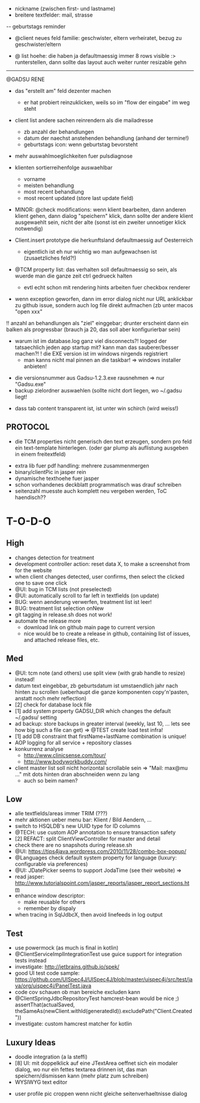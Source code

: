 


- nickname (zwischen first- und lastname)
- breitere textfelder: mail, strasse

-- geburtstags reminder
- @client neues feld familie: geschwister, eltern verheiratet, bezug zu geschwister/eltern

* @ list hoehe: die haben ja defaultmaessig immer 8 rows visible :> runterstellen, dann sollte das layout auch weiter runter resizable gehn

------------------------------------------------------------

@GADSU RENE

- das "erstellt am" feld dezenter machen
	* er hat probiert reinzuklicken, weils so im "flow der eingabe" im weg steht
- client list andere sachen reinrendern als die mailadresse
	* zb anzahl der behandlungen
	* datum der naechst anstehenden behandlung (anhand der termine!)
	* geburtstags icon: wenn geburtstag bevorsteht
- mehr auswahlmoeglichkeiten fuer pulsdiagnose
- klienten sortierreihenfolge auswaehlbar
	* vorname
	* meisten behandlung
	* most recent behandlung
	* most recent updated (store last update field)
- MINOR: @check modifications: wenn klient bearbeiten, dann anderen klient gehen, dann dialog "speichern" klick, dann sollte der andere klient ausgewaehlt sein, nicht der alte (sonst ist ein zweiter unnoetiger klick notwendig)
- Client.insert prototype die herkunftsland defaultmaessig auf Oesterreich
	* eigentlich ist eh nur wichtig wo man aufgewachsen ist (zusaetzliches feld?!)

- @TCM property list: das verhalten soll defaultmaessig so sein, als wuerde man die ganze zeit ctrl gedrueck halten
	- evtl echt schon mit rendering hints arbeiten fuer checkbox renderer
- wenn exception geworfen, dann im error dialog nicht nur URL anklickbar zu github issue, sondern auch log file direkt aufmachen (zb unter macos "open xxx"

!! anzahl an behandlungen als "ziel" einggebar; drunter erscheint dann ein balken als progressbar (brauch ja 20, das soll aber konfigurierbar sein)

- warum ist im database.log ganz viel disconnects?! logged der tatsaechlich jeden app startup mit? kann man das sauberer/besser machen?!
! die EXE version ist im windows nirgends registriert
	* man kanns nicht mal pinnen an die taskbar!
	=> windows installer anbieten!
* die versionsnummer aus Gadsu-1.2.3.exe rausnehmen => nur "Gadsu.exe"
* backup zielordner auswaehlen (sollte nicht dort liegen, wo ~/.gadsu liegt!
- dass tab content transparent ist, ist unter win schirch (wird weiss!)

PROTOCOL
------------------------------------------------------------
* die TCM properties nicht generisch den text erzeugen, sondern pro feld ein text-template hinterlegen. (oder gar plump als auflistung ausgeben in einem freitextfeld)
- extra lib fuer pdf handling: mehrere zusammenmergen
- binary/clientPic in jasper rein
- dynamische texthoehe fuer jasper
- schon vorhandenes deckblatt programmatisch was drauf schreiben
- seitenzahl muesste auch komplett neu vergeben werden, ToC haendisch??
 
 
T-O-D-O
============================================================

High
------------------------------------------------------------
* changes detection for treatment
* development controller action: reset data X, to make a screenshot from for the website
* when client changes detected, user confirms, then select the clicked one to save one click
* @UI: bug in TCM lists (not preselected)
* @UI: automatically scroll to far left in textfields (on update)
* BUG: wenn aenderung verwerfen, treatment list ist leer!
* BUG: treatment list selection onNew
* git tagging in release.sh does not work!
* automate the release more
  * download link on github main page to current version
  * nice would be to create a release in github, containing list of issues, and attached release files, etc.

Med
------------------------------------------------------------
* @UI: tcm note (and others) use split view (with grab handle to resize) instead!
* datum text eingebbar, zb geburtsdatum ist umstaendlich jahr nach hinten zu scrollen (ueberhaupt die ganze komponenten copy'n'pasten, anstatt noch mehr reflection)
* [2] check for database lock file
* [1] add system property GADSU_DIR which changes the default ~/.gadsu/ setting
* ad backup: store backups in greater interval (weekly, last 10, ... lets see how big such a file can get) => @TEST create load test infra!
* [1] add DB constraint that firstName+lastName combination is unique!
* AOP logging for all service + repository classes
* konkurrenz analyse
  * http://www.clinicsense.com/tour/
  * http://www.bodyworkbuddy.com/
* client master list soll nicht horizontal scrollable sein => "Mail: max@mu ..." mit dots hinten dran abschneiden wenn zu lang
   - auch so beim namen?

Low
------------------------------------------------------------
* alle textfields/areas immer TRIM (???)
* mehr aktionen ueber menu bar: Klient / Bild Aendern, ...
* switch to HSQLDB's new UUID type for ID columns
* @TECH: use custom AOP annotation to ensure transaction safety
* [2] REFACT: split ClientViewController for master and detail
* check there are no snapshots during release.sh
* @UI: https://tips4java.wordpress.com/2010/11/28/combo-box-popup/
* @Languages check default system property for language (luxury: configurable via preferences)
* @UI: JDatePicker seems to support JodaTime (see their website) => 
* read jasper: http://www.tutorialspoint.com/jasper_reports/jasper_report_sections.htm
* enhance window descriptor:
  * make reusable for others
  * remember by dispaly
* when tracing in SqlJdbcX, then avoid linefeeds in log output

Test
------------------------------------------------------------
* use powermock (as much is final in kotlin)
* @ClientServiceImplIntegrationTest use guice support for integration tests instead
* investigate: http://jetbrains.github.io/spek/
* good UI test code sample: https://github.com/UISpec4J/UISpec4J/blob/master/uispec4j/src/test/java/org/uispec4j/PanelTest.java
* code cov schauen ob man bereiche excluden kann
* @ClientSpringJdbcRepositoryTest hamcrest-bean would be nice ;) assertThat(actualSaved, theSameAs(newClient.withId(generatedId)).excludePath("Client.Created"))
* investigate: custom hamcrest matcher for kotlin

Luxury Ideas
------------------------------------------------------------
* doodle integration (a la steffi)
* [8] UI: mit doppelklick auf eine JTextArea oeffnet sich ein modaler dialog, wo nur ein fettes textarea drinnen ist, das man speichern/dismissen kann (mehr platz zum schreiben)
* WYSIWYG text editor
- user profile pic croppen wenn nicht gleiche seitenverhaeltnisse dialog

